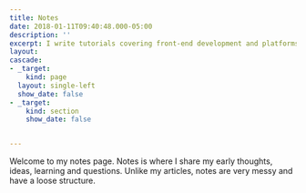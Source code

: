 ```yaml
---
title: Notes
date: 2018-01-11T09:40:48.000-05:00
description: ''
excerpt: I write tutorials covering front-end development and platforms (Squarespace, WordPress).
layout: 
cascade:
- _target:
    kind: page
  layout: single-left
  show_date: false 
- _target: 
    kind: section
    show_date: false


---
```


Welcome to my notes page. Notes is where I share my early thoughts, ideas, learning and questions. Unlike my articles, notes are very messy and have a loose structure. 

